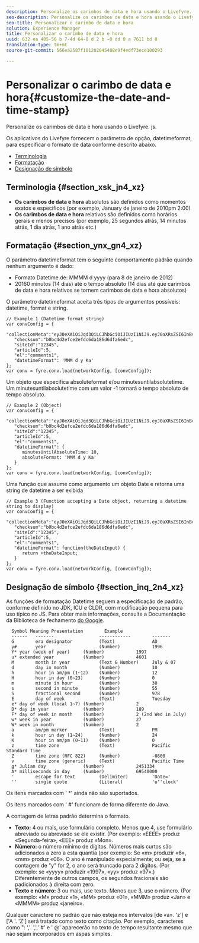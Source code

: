 ```yaml
---
description: Personalize os carimbos de data e hora usando o Livefyre. js.
seo-description: Personalize os carimbos de data e hora usando o Livefyre. js.
seo-title: Personalizar o carimbo de data e hora
solution: Experience Manager
title: Personalizar o carimbo de data e hora
uuid: 632 ea 405-56 b 7-4d 64-8 d 2 b -0 dd 0 a 7611 bd 8
translation-type: tm+mt
source-git-commit: 566ea2587f101202045488e9f4edf73ece100293

---
```



# Personalizar o carimbo de data e hora{#customize-the-date-and-time-stamp}

Personalize os carimbos de data e hora usando o Livefyre. js.

Os aplicativos do Livefyre fornecem o parâmetro de opção, datetimeformat, para especificar o formato de data conforme descrito abaixo.

* [Terminologia](#c_date_time_stamp/section_xsk_jn4_xz)
* [Formatação](#c_date_time_stamp/section_ynx_gn4_xz)
* [Designação de símbolo](#c_date_time_stamp/section_inq_2n4_xz)

## Terminologia {#section_xsk_jn4_xz}

* **Os carimbos de data e hora** absolutos são definidos como momentos exatos e específicos (por exemplo, January de janeiro de 2010pm 2:00)
* **Os carimbos de data e hora** relativos são definidos como horários gerais e menos precisos (por exemplo, 25 segundos atrás, 14 minutos atrás, 1 dia atrás, 1 ano atrás etc.)

## Formatação {#section_ynx_gn4_xz}

O parâmetro datetimeformat tem o seguinte comportamento padrão quando nenhum argumento é dado:

* Formato Datetime de: MMMM d yyyy (para 8 de janeiro de 2012)
* 20160 minutos (14 dias) até o tempo absoluto (14 dias até que carimbos de data e hora relativos se tornem carimbos de data e hora absolutos)

O parâmetro datetimeformat aceita três tipos de argumentos possíveis: datetime, format e string.

```
// Example 1 (Datetime format string)  
var convConfig = { 
   "collectionMeta":"eyJ0eXAiOiJqd3QiLCJhbGciOiJIUzI1NiJ9.eyJ0aXRsZSI6InBvc3QgMiIsInVybCI6Imh0dHA6XC9cL29yYW5nZXNhcmVncmVhdC5jb21cL3VzZWExcDcwXzEyXC8_cD01IiwidGFncyI6IiIsImNoZWNrc3VtIjoiYjBiYzRkMmVmY2UyZWZkYzZkYTE4NmQ2ZGZhNmVkYzAiLCJhcnRpY2xlSWQiOjV9.XZJTJgwpiFZCQ6dv8vvl91sMbFSJndzZPTHhmtOaImo", 
   "checksum":"b0bc4d2efce2efdc6da186d6dfa6edc", 
   "siteId":"12345", 
   "articleId":5, 
   "el":"comments1", 
   "datetimeFormat": 'MMM d y Ka' 
}; 
var conv = fyre.conv.load(networkConfig, [convConfig]);
```

Um objeto que especifica absoluteformat e/ou minutesuntilabsolutetime. Um minutesuntilabsolutetime com um valor -1 tornará o tempo absoluto de tempo absoluto.

```
// Example 2 (Object)  
var convConfig = { 
   "collectionMeta":"eyJ0eXAiOiJqd3QiLCJhbGciOiJIUzI1NiJ9.eyJ0aXRsZSI6InBvc3QgMiIsInVybCI6Imh0dHA6XC9cL29yYW5nZXNhcmVncmVhdC5jb21cL3VzZWExcDcwXzEyXC8_cD01IiwidGFncyI6IiIsImNoZWNrc3VtIjoiYjBiYzRkMmVmY2UyZWZkYzZkYTE4NmQ2ZGZhNmVkYzAiLCJhcnRpY2xlSWQiOjV9.XZJTJgwpiFZCQ6dv8vvl91sMbFSJndzZPTHhmtOaImo", 
   "checksum":"b0bc4d2efce2efdc6da186d6dfa6edc", 
   "siteId":"12345", 
   "articleId":5, 
   "el":"comments1", 
   "datetimeFormat": { 
      minutesUntilAbsoluteTime: 10, 
      absoluteFormat: 'MMM d y Ka' 
   } 
};  
var conv = fyre.conv.load(networkConfig, [convConfig]);
```

Uma função que assume como argumento um objeto Date e retorna uma string de datetime a ser exibida

```
// Example 3 (Function accepting a Date object, returning a datetime string to display) 
var convConfig = { 
   "collectionMeta":"eyJ0eXAiOiJqd3QiLCJhbGciOiJIUzI1NiJ9.eyJ0aXRsZSI6InBvc3QgMiIsInVybCI6Imh0dHA6XC9cL29yYW5nZXNhcmVncmVhdC5jb21cL3VzZWExcDcwXzEyXC8_cD01IiwidGFncyI6IiIsImNoZWNrc3VtIjoiYjBiYzRkMmVmY2UyZWZkYzZkYTE4NmQ2ZGZhNmVkYzAiLCJhcnRpY2xlSWQiOjV9.XZJTJgwpiFZCQ6dv8vvl91sMbFSJndzZPTHhmtOaImo", 
   "checksum":"b0bc4d2efce2efdc6da186d6dfa6edc", 
   "siteId":"12345", 
   "articleId":5, 
   "el":"comments1", 
   "datetimeFormat": function(theDateInput) { 
      return +theDateInput; 
   } 
};  
var conv = fyre.conv.load(networkConfig, [convConfig]);
```

## Designação de símbolo {#section_inq_2n4_xz}

As funções de formatação Datetime seguem a especificação de padrão, conforme definido no JDK, ICU e CLDR, com modificação pequena para uso típico no JS. Para obter mais informações, consulte a Documentação da Biblioteca de fechamento [do Google](https://developers.google.com/closure/library/docs/overview).

```
  Symbol Meaning Presentation        Example 
  ------   -------                 ------------        ------- 
  G        era designator          (Text)              AD 
  y#       year                    (Number)            1996 
  Y* year (week of year)     (Number)            1997 
  u* extended year           (Number)            4601 
  M        month in year           (Text & Number)     July & 07 
  d        day in month            (Number)            10 
  h        hour in am/pm (1~12)    (Number)            12 
  H        hour in day (0~23)      (Number)            0 
  m        minute in hour          (Number)            30 
  s        second in minute        (Number)            55 
  S        fractional second       (Number)            978 
  E        day of week             (Text)              Tuesday 
  e* day of week (local 1~7) (Number)            2 
  D* day in year             (Number)            189 
  F* day of week in month    (Number)            2 (2nd Wed in July) 
  w* week in year            (Number)            27 
  W* week in month           (Number)            2 
  a        am/pm marker            (Text)              PM 
  k        hour in day (1~24)      (Number)            24 
  K        hour in am/pm (0~11)    (Number)            0 
  z        time zone               (Text)              Pacific Standard Time 
  Z        time zone (RFC 822)     (Number)            -0800 
  v        time zone (generic)     (Text)              Pacific Time 
  g* Julian day              (Number)            2451334 
  A* milliseconds in day     (Number)            69540000 
  '        escape for text         (Delimiter)         'Date=' 
  ''       single quote            (Literal)           'o''clock'
```

Os itens marcados com ' *' ainda não são suportados.

Os itens marcados com ' #' funcionam de forma diferente do Java.

A contagem de letras padrão determina o formato.

* **Texto:** 4 ou mais, use formulário completo. Menos que 4, use formulário abreviado ou abreviado se ele existir. (Por exemplo: «EEEE» produz «Segunda-feira», «EEE» produz «Mon».
* **Número:** o número mínimo de dígitos. Números mais curtos são adicionados a zero a esta quantia (por exemplo: Se «m» produzir «6», «mm» produz «06». O ano é manipulado especialmente; ou seja, se a contagem de "y" for 2, o ano será truncado para 2 dígitos. (Por exemplo: se «yyyy» produzir «1997», «yy» produz «97».) Diferentemente de outros campos, os segundos fracionais são padicionados à direita com zero.
* **Texto e número:** 3 ou mais, use texto. Menos que 3, use o número. (Por exemplo: «M» produz «1», «MM» produz «01», «MMM» produz «Jan» e «MMMM» produz «janeiro».

Qualquer caractere no padrão que não esteja nos intervalos [de «a». 'z'] e ['A '. 'Z'] será tratado como texto como citação. Por exemplo, caracteres como ": ','. ',',' #' e ' @' aparecerão no texto de tempo resultante mesmo que não sejam incorporados em aspas simples.
